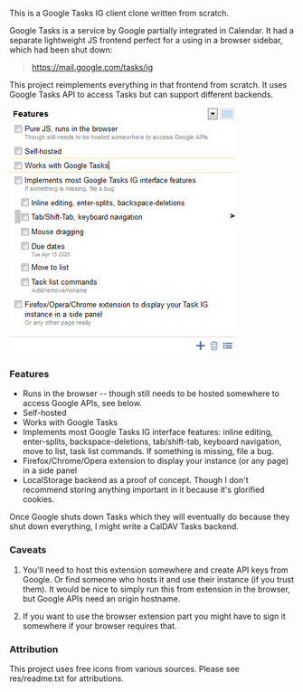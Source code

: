This is a Google Tasks IG client clone written from scratch.

Google Tasks is a service by Google partially integrated in Calendar. It had a separate lightweight JS frontend perfect for a using in a browser sidebar, which had been shut down:

> https://mail.google.com/tasks/ig

This project reimplements everything in that frontend from scratch. It uses Google Tasks API to access Tasks but can support different backends.

![Screenshot](docs/screen-features.png)


### Features
* Runs in the browser -- though still needs to be hosted somewhere to access Google APIs, see below.
* Self-hosted
* Works with Google Tasks
* Implements most Google Tasks IG interface features: inline editing, enter-splits, backspace-deletions, tab/shift-tab, keyboard navigation, move to list, task list commands. If something is missing, file a bug.
* Firefox/Chrome/Opera extension to display your instance (or any page) in a side panel
* LocalStorage backend as a proof of concept. Though I don't recommend storing anything important in it because it's glorified cookies.

Once Google shuts down Tasks which they will eventually do because they shut down everything, I might write a CalDAV Tasks backend.

### Caveats

1. You'll need to host this extension somewhere and create API keys from Google. Or find someone who hosts it and use their instance (if you trust them).
  It would be nice to simply run this from extension in the browser, but Google APIs need an origin hostname.

2. If you want to use the browser extension part you might have to sign it somewhere if your browser requires that.


### Attribution
This project uses free icons from various sources. Please see res/readme.txt for attributions.
